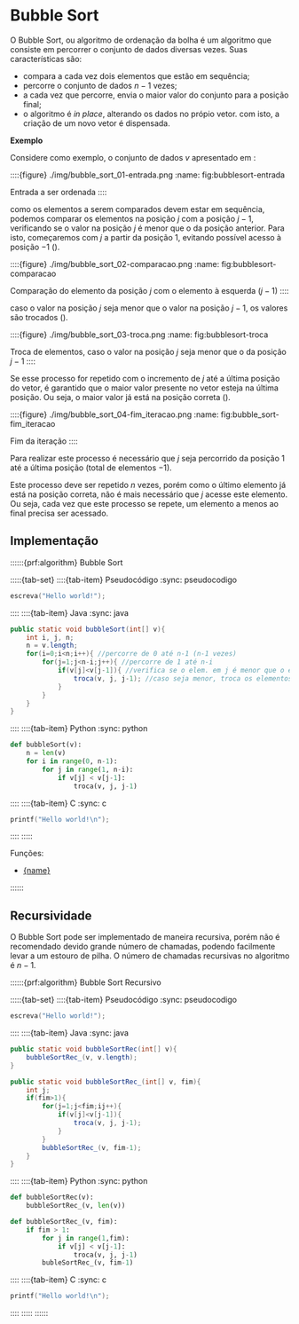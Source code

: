 # Bubble Sort

O Bubble Sort, ou algoritmo de ordenação da bolha é um algoritmo que consiste em percorrer o conjunto de dados diversas vezes. Suas características são:
- compara a cada vez dois elementos que estão em sequência;
- percorre o conjunto de dados $n-1$ vezes;
- a cada vez que percorre, envia o maior valor do conjunto para a posição final;
- o algoritmo é *in place*, alterando os dados no própio vetor. com isto, a criação de um novo vetor é dispensada.

**Exemplo** 

Considere como exemplo, o conjunto de dados $v$ apresentado em [](#fig:bubblesort-entrada):


<!-- ![bubblesort-entrada](./img/bubble_sort_01-entrada.png) -->

::::{figure} ./img/bubble_sort_01-entrada.png
:name: fig:bubblesort-entrada

Entrada a ser ordenada
::::

como os elementos a serem comparados devem estar em sequência, podemos comparar os elementos na posição $j$ com a posição $j-1$, verificando se o valor na posição $j$ é menor que o da posição anterior. Para isto, começaremos com $j$ a partir da posição $1$, evitando possível acesso à posição $-1$ ([](#fig:bubblesort-comparacao)).

<!-- ![bubblesort-comparacao](./img/bubble_sort_02-comparacao.png) -->

::::{figure} ./img/bubble_sort_02-comparacao.png
:name: fig:bubblesort-comparacao

Comparação do elemento da posição $j$ com o elemento à esquerda ($j-1$)
::::

caso o valor na posição $j$ seja menor que o valor na posição $j-1$, os valores são trocados ([](#fig:bubblesort-troca)).

<!-- ![bubblesort-troca](./img/bubble_sort_03-troca.png) -->

::::{figure} ./img/bubble_sort_03-troca.png
:name: fig:bubblesort-troca

Troca de elementos, caso o valor na posição $j$ seja menor que o da posição $j-1$
::::

Se esse processo for repetido com o incremento de $j$ até a última posição do vetor, é garantido que o maior valor presente no vetor esteja na última posição. Ou seja, o maior valor já está na posição correta ([](#fig:bubble_sort-fim_iteracao)).


<!-- ![bubblesort-troca](./img/bubble_sort_04-fim_iteracao.png) -->

::::{figure} ./img/bubble_sort_04-fim_iteracao.png
:name: fig:bubble_sort-fim_iteracao

Fim da iteração
::::

Para realizar este processo é necessário que $j$ seja percorrido da posição $1$ até a última posição (total de elementos $-1$).

Este processo deve ser repetido $n$ vezes, porém como o último elemento já está na posição correta, não é mais necessário que $j$ acesse este elemento. Ou seja, cada vez que este processo se repete, um elemento a menos ao final precisa ser acessado.

## Implementação

::::::{prf:algorithm} Bubble Sort
<!-- TABSET -->
:::::{tab-set}
::::{tab-item} Pseudocódigo
:sync: pseudocodigo

```c
escreva("Hello world!");
```

::::
::::{tab-item} Java
:sync: java

```java
public static void bubbleSort(int[] v){
    int i, j, n;
    n = v.length;
    for(i=0;i<n;i++){ //percorre de 0 até n-1 (n-1 vezes)
        for(j=1;j<n-i;j++){ //percorre de 1 até n-i
            if(v[j]<v[j-1]){ //verifica se o elem. em j é menor que o elem. em j-1
                troca(v, j, j-1); //caso seja menor, troca os elementos
            }
        }
    }
}
```

::::
::::{tab-item} Python
:sync: python

```python
def bubbleSort(v):
    n = len(v)
    for i in range(0, n-1):
        for j in range(1, n-i):
            if v[j] < v[j-1]:
                troca(v, j, j-1)
```

::::
::::{tab-item} C
:sync: c

```c
printf("Hello world!\n");
```

::::
:::::

Funções:
- [{name}](#alg:troca)

::::::


<!-- ## Tipo de dados genéricos -->

## Recursividade

O Bubble Sort pode ser implementado de maneira recursiva, porém não é recomendado devido grande número de chamadas, podendo facilmente levar a um estouro de pilha. O número de chamadas recursivas no algoritmo é $n-1$.

::::::{prf:algorithm} Bubble Sort Recursivo
<!-- TABSET -->
:::::{tab-set}
::::{tab-item} Pseudocódigo
:sync: pseudocodigo

```c
escreva("Hello world!");
```

::::
::::{tab-item} Java
:sync: java

```java
public static void bubbleSortRec(int[] v){
    bubbleSortRec_(v, v.length);
}

public static void bubbleSortRec_(int[] v, fim){
    int j;
    if(fim>1){
        for(j=1;j<fim;ij++){
            if(v[j]<v[j-1]){
                troca(v, j, j-1);
            }
        }
        bubbleSortRec_(v, fim-1);
    }
}
```

::::
::::{tab-item} Python
:sync: python

```python
def bubbleSortRec(v):
    bubbleSortRec_(v, len(v))

def bubbleSortRec_(v, fim):
    if fim > 1:
        for j in range(1,fim):
            if v[j] < v[j-1]:
                troca(v, j, j-1)
        bubleSortRec_(v, fim-1)
```

::::
::::{tab-item} C
:sync: c

```c
printf("Hello world!\n");
```

::::
:::::
::::::

<!-- ## Análise -->